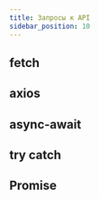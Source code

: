 ```yaml
---
title: Запросы к API
sidebar_position: 10
---
```


## fetch 

## axios

## async-await

## try catch

## Promise
